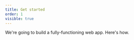 ```yaml
---
title: Get started
order: 1
visible: true
---
```


We're going to build a fully-functioning web app. Here's how.
